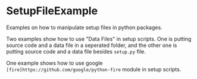 # SetupFileExample

Examples on how to manipulate setup files in python packages. 

Two examples show how to use "Data Files" in setup scripts. One is putting source code and a data file in a seperated folder, and the other one is putting source code and a data file besides `setup.py` file. 

One example shows how to use google `[fire]https://github.com/google/python-fire` module in setup scripts. 
